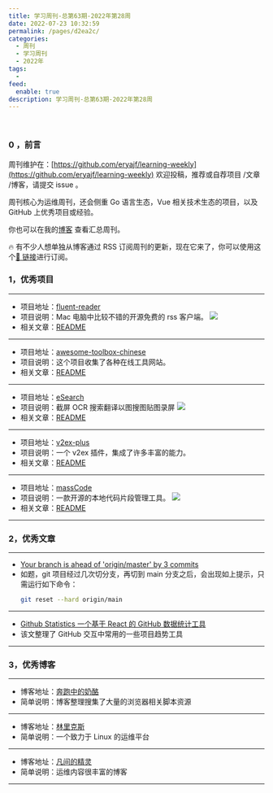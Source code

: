 ```yaml
---
title: 学习周刊-总第63期-2022年第28周
date: 2022-07-23 10:32:59
permalink: /pages/d2ea2c/
categories:
  - 周刊
  - 学习周刊
  - 2022年
tags:
  -
feed:
  enable: true
description: 学习周刊-总第63期-2022年第28周
---
```


<br><ArticleTopAd></ArticleTopAd>

### 0 ，前言

周刊维护在：[https://github.com/eryajf/learning-weekly](https://github.com/eryajf/learning-weekly) 欢迎投稿，推荐或自荐项目 /文章 /博客，请提交 issue 。

周刊核心为运维周刊，还会侧重 Go 语言生态，Vue 相关技术生态的项目，以及 GitHub 上优秀项目或经验。

你也可以在我的[博客](https://wiki.eryajf.net/learning-weekly/) 查看汇总周刊。

🔥 有不少人想单独从博客通过 RSS 订阅周刊的更新，现在它来了，你可以使用这个[🔗 链接](https://wiki.eryajf.net/learning-weekly.xml)进行订阅。

### 1，优秀项目

---

- 项目地址：[fluent-reader](https://github.com/yang991178/fluent-reader)
- 项目说明：Mac 电脑中比较不错的开源免费的 rss 客户端。
  ![](http://t.eryajf.net/imgs/2022/07/c50db99c5ca3cb61.png)
- 相关文章：[README](https://github.com/yang991178/fluent-reader#readme)

---

- 项目地址：[awesome-toolbox-chinese](https://github.com/bestxtools/awesome-toolbox-chinese)
- 项目说明：这个项目收集了各种在线工具网站。
- 相关文章：[README](https://github.com/bestxtools/awesome-toolbox-chinese#readme)

---

- 项目地址：[eSearch](https://github.com/xushengfeng/eSearch)
- 项目说明：截屏 OCR 搜索翻译以图搜图贴图录屏
  ![](http://t.eryajf.net/imgs/2022/07/2eee4b8f8be705fb.png)
- 相关文章：[README](https://github.com/xushengfeng/eSearch#readme)

---

- 项目地址：[v2ex-plus](https://github.com/sciooga/v2ex-plus)
- 项目说明：一个 v2ex 插件，集成了许多丰富的能力。
- 相关文章：[README](https://github.com/sciooga/v2ex-plus#readme)

---

- 项目地址：[massCode](https://github.com/massCodeIO/massCode)
- 项目说明：一款开源的本地代码片段管理工具。
  ![](http://t.eryajf.net/imgs/2022/07/8956b08666dd7b5a.png)
- 相关文章：[README](https://github.com/massCodeIO/massCode#readme)

---

### 2，优秀文章

---

- [Your branch is ahead of 'origin/master' by 3 commits](https://stackoverflow.com/questions/16288176/your-branch-is-ahead-of-origin-master-by-3-commits)
- 如题，git 项目经过几次切分支，再切到 main 分支之后，会出现如上提示，只需运行如下命令：
  ```sh
  git reset --hard origin/main
  ```

---

- [Github Statistics 一个基于 React 的 GitHub 数据统计工具](https://segmentfault.com/a/1190000021392857)
- 该文整理了 GitHub 交互中常用的一些项目趋势工具

---

### 3，优秀博客

---

- 博客地址：[奔跑中的奶酪](https://www.runningcheese.com/)
- 简单说明：博客整理搜集了大量的浏览器相关脚本资源

---

- 博客地址：[林里克斯](https://www.kjarbo.com/)
- 简单说明：一个致力于 Linux 的运维平台

---

- 博客地址：[凡间的精灵](https://chenzhonzhou.github.io/)
- 简单说明：运维内容很丰富的博客

---


<br><ArticleTopAd></ArticleTopAd>
